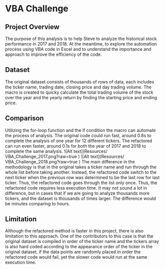 # VBA Challenge

## Project Overview
The purpose of this analysis is to help Steve to analyze the historical stock performance in 2017 and 2018. At the meantime, to explore the automation process using VBA code in Excel and to understand the importance and approach to improve the efficiency of the code.

## Dataset
The original dataset consists of thousands of rows of data, each includes the ticker name, trading date, closing price and day trading volume. The macro is created to quicky calculate the total trading volume of the stock over the year and the yearly return by finding the starting price and ending price.
## Comparison

Utilizing the for-loop function and the if condition the macro can automate the process of analysis. The original code could run fast, around 0.8s to complete the analysis of one year for 12 different tickers. The refactored can run even faster, around 0.1s for both the year of 2017 and 2018 to complete the same analysis. 
![Alt text](Resources/ VBA_Challenge_2017.png?raw=true ) 
![Alt text](Resources/ VBA_Challenge_2018.png?raw=true ) 
The main difference in the methodology is that in the original takes a ticker name and run through the whole list before taking another. Instead, the refactored code switch to the next ticker when the previous row was determined to be the last row for last ticker. Thus, the refactored code goes through the list only once. Thus, the refactored code requires less execution time. It may not sound a lot in difference, but in cases that if we are going to analyze thousands more tickers, and the dataset is thousands of times larger. The difference would be minutes comparing to hours.

## Limitation

Although the refactored method is faster in this project, there is also limitation to this approach. One of the contributors to this case is that the original dataset is compiled in order of the ticker name and the tickers array is also hard coded according to the appearance order of the ticker in the original dataset. if the data points are randomly placed in order the refactored code would fail, yet the slower code would run at the same execution time.
